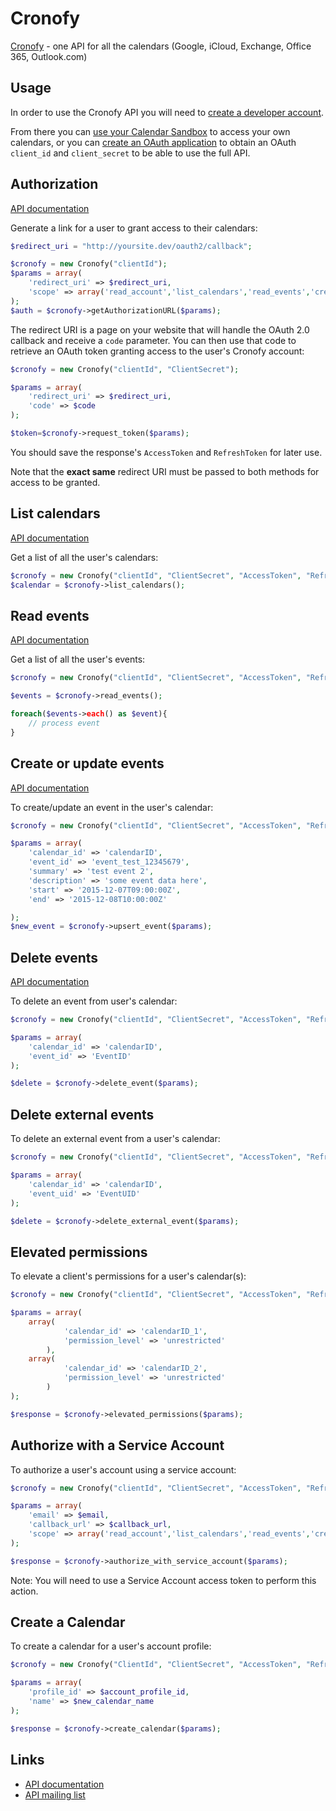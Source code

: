 # Cronofy

[Cronofy](https://www.cronofy.com) - one API for all the calendars (Google, iCloud, Exchange, Office 365, Outlook.com)

## Usage

In order to use the Cronofy API you will need to [create a developer account](https://app.cronofy.com/sign_up/new).

From there you can [use your Calendar Sandbox](https://app.cronofy.com/oauth/sandbox)
to access your own calendars, or you can [create an OAuth application](https://app.cronofy.com/oauth/applications/new)
to obtain an OAuth `client_id` and `client_secret` to be able to use the full
API.

## Authorization

[API documentation](https://www.cronofy.com/developers/api/#authorization)

Generate a link for a user to grant access to their calendars:

```php
$redirect_uri = "http://yoursite.dev/oauth2/callback";

$cronofy = new Cronofy("clientId");
$params = array(
	'redirect_uri' => $redirect_uri,
	'scope' => array('read_account','list_calendars','read_events','create_event','delete_event')
);
$auth = $cronofy->getAuthorizationURL($params);
```

The redirect URI is a page on your website that will handle the OAuth 2.0
callback and receive a `code` parameter. You can then use that code to retrieve
an OAuth token granting access to the user's Cronofy account:

```php
$cronofy = new Cronofy("clientId", "ClientSecret");

$params = array(
	'redirect_uri' => $redirect_uri,
	'code' => $code
);

$token=$cronofy->request_token($params);

```

You should save the response's `AccessToken` and `RefreshToken` for later use.

Note that the **exact same** redirect URI must be passed to both methods for
access to be granted.

## List calendars

[API documentation](https://www.cronofy.com/developers/api/#calendars)

Get a list of all the user's calendars:

```php
$cronofy = new Cronofy("clientId", "ClientSecret", "AccessToken", "RefreshToken");
$calendar = $cronofy->list_calendars();
```

## Read events

[API documentation](https://www.cronofy.com/developers/api/#read-events)

Get a list of all the user's events:

```php
$cronofy = new Cronofy("clientId", "ClientSecret", "AccessToken", "RefreshToken");

$events = $cronofy->read_events();

foreach($events->each() as $event){
	// process event
}
```

## Create or update events

[API documentation](https://www.cronofy.com/developers/api/#upsert-event)

To create/update an event in the user's calendar:

```php
$cronofy = new Cronofy("clientId", "ClientSecret", "AccessToken", "RefreshToken");

$params = array(
	'calendar_id' => 'calendarID',
	'event_id' => 'event_test_12345679',
	'summary' => 'test event 2',
	'description' => 'some event data here',
	'start' => '2015-12-07T09:00:00Z',
	'end' => '2015-12-08T10:00:00Z'

);
$new_event = $cronofy->upsert_event($params);

```

## Delete events

[API documentation](https://www.cronofy.com/developers/api/#delete-event)

To delete an event from user's calendar:

```php
$cronofy = new Cronofy("clientId", "ClientSecret", "AccessToken", "RefreshToken");

$params = array(
	'calendar_id' => 'calendarID',
	'event_id' => 'EventID'
);

$delete = $cronofy->delete_event($params);

```

## Delete external events

To delete an external event from a user's calendar:

```php
$cronofy = new Cronofy("clientId", "ClientSecret", "AccessToken", "RefreshToken");

$params = array(
	'calendar_id' => 'calendarID',
	'event_uid' => 'EventUID'
);

$delete = $cronofy->delete_external_event($params);

```

## Elevated permissions

To elevate a client's permissions for a user's calendar(s):

```php
$cronofy = new Cronofy("clientId", "ClientSecret", "AccessToken", "RefreshToken");

$params = array(
	array(
			'calendar_id' => 'calendarID_1',
			'permission_level' => 'unrestricted'
		),
	array(
			'calendar_id' => 'calendarID_2',
			'permission_level' => 'unrestricted'
		)
);

$response = $cronofy->elevated_permissions($params);

```

## Authorize with a Service Account

To authorize a user's account using a service account:

```php
$cronofy = new Cronofy("clientId", "ClientSecret", "AccessToken", "RefreshToken");

$params = array(
	'email' => $email,
	'callback_url' => $callback_url,
	'scope' => array('read_account','list_calendars','read_events','create_event','delete_event')
);

$response = $cronofy->authorize_with_service_account($params);

```

Note: You will need to use a Service Account access token to perform this action.

## Create a Calendar

To create a calendar for a user's account profile:

```php
$cronofy = new Cronofy("ClientId", "ClientSecret", "AccessToken", "RefreshToken");

$params = array(
	'profile_id' => $account_profile_id,
	'name' => $new_calendar_name
);

$response = $cronofy->create_calendar($params);

```

## Links

 * [API documentation](https://www.cronofy.com/developers/api)
 * [API mailing list](https://groups.google.com/d/forum/cronofy-api)
